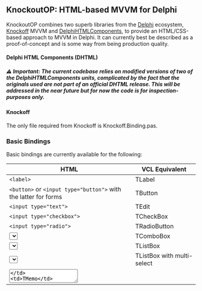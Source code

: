 ## KnockoutOP: HTML-based MVVM for Delphi

KnockoutOP combines two superb libraries from the [Delphi](https://www.embarcadero.com/products/delphi) ecosystem, [Knockoff](https://bitbucket.org/sglienke/knockoff) MVVM and  [DelphiHTMLComponents](https://delphihtmlcomponents.com/), to provide an HTML/CSS-based approach to MVVM in Delphi. It can currently best be described as a proof-of-concept and is some way from being production quality.

#### Delphi HTML Components (DHTML)
##### :warning: Important: The current codebase relies on modified versions of two of the DelphiHTMLComponents units, complicated by the fact that the originals used are not part of an official DHTML release. This will be addressed in the near future but for now the code is for inspection-purposes only.

#### Knockoff
The only file required from Knockoff is Knockoff.Binding.pas.

### Basic Bindings
Basic bindings are currently available for the following:

| HTML | VCL Equivalent      | 
| -------------| -----------      |
|`<label>`      | TLabel     |
|`<button>` or `<input type="button">` with the latter for forms     | TButton        |
|`<input type="text">`       | TEdit       |
|`<input type="checkbox">`      | TCheckBox        |
|`<input type="radio">`    | TRadioButton      |
|    <select> with size unspecified | TComboBox     |
|<select> with size specified  | TListBox     |
|<select> with size specified and "multiple" | TListBox with multi-select     |
|<textarea>      | TMemo     |
|<div> | TPanel     |
|Content-editable <div> (with Options.eoEnterSoftBreak)      | TRichEdit (via HTML)    |


### Todo

##### Features
- Grids (Note that there is a powerful table component in DHTML and this is being evaluated)
- Treeview
- Integration with Spring4D?

##### Code
- Improve some of the RTTI code
- Tests: Need to decide how best to test the UI.
- More demos

### Prerequisites
This library has been developed and tested with **Delphi 10.4.2 Sydney** - I have not tried or tested any other versions so far.

#### Libraries/Units dependencies
See above: Knockoff and DelphiHTMLComponents.


